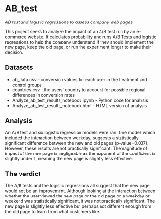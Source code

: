 # AB_test
*AB test and logistic regressions to assess company web pages*

This project seeks to analyze the impact of an A/B test run by an e-commerce website. It calculates probability and runs A/B Tests and logistic regressions to help the company understand if they should implement the new page, keep the old page, or run the experiment longer to make their decision.

## Datasets
* ab_data.csv - conversion values for each user in the treatment and control groups 
* countries.csv - the users' country to account for possible regional differences in conversion rates
* Analyze_ab_test_results_notebook.ipynb - Python code for analysis
* Analyze_ab_test_results_notebook.html - HTML version of analysis

## Analysis

An A/B test and six logistic regression models were ran. One model, which included the interaction between weekday, suggests a statistically significant difference between the new and old pages (p-value=0.037). However, these results are not practically significant: Themagnitude of impact of the new page is negligeable as the exponent of the coefficient is slightly under 1, meaning the new page is slightly less effective.

## The verdict

The A/B tests and the logistic regressions all suggest that the new page would not be an improvement. Although looking at the interaction between whether the user viewed the new page or the old page on a weekday or weekend was statistically significant, it was not practically significant. The new page is slightly less effective but perhaps not different enough from the old page to learn from what customers like.
